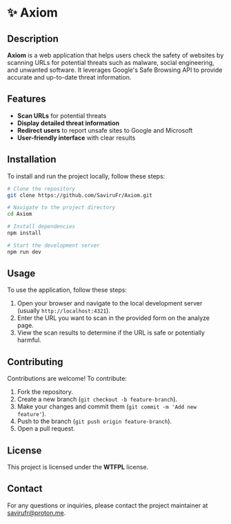# ✨ Axiom

## Description

**Axiom** is a web application that helps users check the safety of websites by scanning URLs for potential threats such as malware, social engineering, and unwanted software. It leverages Google's Safe Browsing API to provide accurate and up-to-date threat information.

## Features

- **Scan URLs** for potential threats
- **Display detailed threat information**
- **Redirect users** to report unsafe sites to Google and Microsoft
- **User-friendly interface** with clear results

## Installation

To install and run the project locally, follow these steps:

```bash
# Clone the repository
git clone https://github.com/SaviruFr/Axiom.git

# Navigate to the project directory
cd Axiom

# Install dependencies
npm install

# Start the development server
npm run dev
```

## Usage

To use the application, follow these steps:

1. Open your browser and navigate to the local development server (usually `http://localhost:4321`).
2. Enter the URL you want to scan in the provided form on the analyze page.
3. View the scan results to determine if the URL is safe or potentially harmful.

## Contributing

Contributions are welcome! To contribute:

1. Fork the repository.
2. Create a new branch (`git checkout -b feature-branch`).
3. Make your changes and commit them (`git commit -m 'Add new feature'`).
4. Push to the branch (`git push origin feature-branch`).
5. Open a pull request.

## License

This project is licensed under the **WTFPL** license.

## Contact

For any questions or inquiries, please contact the project maintainer at [savirufr@proton.me](mailto:savirufr@proton.me).
